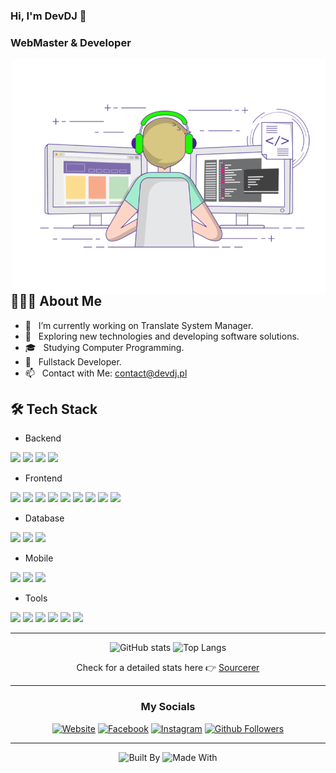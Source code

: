 ### Hi, I'm DevDJ 👋
### WebMaster & Developer

<img align="right" alt="GIF" src="https://raw.githubusercontent.com/DevDJpl/DevDJpl/master/programmer.gif" width="500"/>

## 👨🏻‍💻 About Me

- 🔭 &nbsp; I’m currently working on Translate System Manager.
- 🤔 &nbsp; Exploring new technologies and developing software solutions.
- 🎓 &nbsp; Studying Computer Programming.
- 💼 &nbsp; Fullstack Developer.
- 📫 &nbsp; Contact with Me: contact@devdj.pl

## 🛠 Tech Stack

<div>

- Backend

<img src="https://img.shields.io/badge/-PHP-0079fe?style=flat&logo=PHP&logoColor=white">
<img src="https://img.shields.io/badge/-Node.js-3C873A?style=flat&logo=Node.js&logoColor=white">
<img src="https://img.shields.io/badge/-Express.js-787878?style=flat&logo=Express.js&logoColor=white">
<img src="https://img.shields.io/badge/-Progressive Web Apps-5A0FC8?style=flat">

- Frontend

<img src="https://img.shields.io/badge/-HTML5-E34F26?style=flat&logo=html5&logoColor=white">
<img src="https://img.shields.io/badge/-CSS3-1572B6?style=flat&logo=css3&logoColor=white">
<img src="https://img.shields.io/badge/-Sass-cc6699?style=flat&logo=sass&logoColor=ffffff">
<img src="https://img.shields.io/badge/-Bootstrap-563D7C?style=flat&logo=bootstrap&logoColor=white">
<img src="https://img.shields.io/badge/-JavaScript-eed718?style=flat&logo=javascript&logoColor=ffffff">
<img src="https://img.shields.io/badge/-React-000000?style=flat&logo=React&logoColor=00c8ff">
<img src="https://img.shields.io/badge/-Next.js-000000?style=flat&logo=Next.js&logoColor=ffffff">
<img src="https://img.shields.io/badge/-Nuxt-171719?style=flat&logo=Nuxt.js&logoColor=01db82">
<img src="https://img.shields.io/badge/-Vue-333333?style=flat&logo=Vue.js">

- Database

<img src="https://img.shields.io/badge/-MySQL-F29111?style=flat&logo=mysql&logoColor=FFFFFF">
<img src="https://img.shields.io/badge/-MongoDB-4DB33D?style=flat&logo=mongodb&logoColor=FFFFFF">
<img src="https://img.shields.io/badge/-Firebase-FFA611?style=flat&logo=firebase&logoColor=FFFFFF">

- Mobile

<img src="https://img.shields.io/badge/-Android-32de84.svg?logo=Android&logoColor=white">
<img src="https://img.shields.io/badge/-iOS-black.svg">
<img src="https://img.shields.io/badge/Flutter-02569B?logo=flutter&logoColor=white">
  
- Tools

<img src="https://img.shields.io/badge/-Git-F1502F?style=flat&logo=git&logoColor=FFFFFF">
<img src="https://img.shields.io/badge/-Github-000000?style=flat&logo=github&logoColor=FFFFFF">
<img src="https://img.shields.io/badge/-VS%20Code-007ACC?style=flat&logo=visual%20studio%20code&logoColor=white">
<img src="https://img.shields.io/badge/-Atom-a7dc96?style=flat&logo=atom&logoColor=white">
<img src="https://img.shields.io/badge/-Google%20Cloud%20Platform-4285F4?style=flat&logo=google%20cloud&logoColor=white">
<img src="https://img.shields.io/badge/-Cloudflare-F38020?style=flat&logo=Cloudflare&logoColor=white">

</div>  

---

<div align="center">

![GitHub stats](https://github-readme-stats.vercel.app/api?username=DevDJpl&show_icons=true&hide_border=true)
![Top Langs](https://github-readme-stats.vercel.app/api/top-langs/?username=DevDJpl&layout=compact&hide_border=true)

Check for a detailed stats here :point_right: [Sourcerer](https://sourcerer.io/DevDJpl)

</div>

---

<div align="center">

### My Socials

[![Website](https://img.shields.io/badge/Website-black.svg)](https://devdj.pl)
[![Facebook](https://img.shields.io/badge/Facebook-1877F2?logo=facebook&logoColor=white)](https://www.facebook.com/DevDJpl)
[![Instagram](https://img.shields.io/badge/Instagram-E4405F?logo=instagram&logoColor=white)](https://www.instagram.com/DevDJpl)
[![Github Followers](https://img.shields.io/github/followers/DevDJpl.svg?style=social&label=Follow&maxAge=2592000)](https://github.com/DevDJpl?tab=followers)

---

![Built By](https://img.shields.io/badge/Built%20by-Developers%20</>-e36d25)
![Made With](https://img.shields.io/badge/Made%20With-♥️-ff0000)

</div>

<!--
**DevDJpl/DevDJpl** is a ✨ _special_ ✨ repository because its `README.md` (this file) appears on your GitHub profile.

Here are some ideas to get you started:

- 🔭 I’m currently working on ...
- 🌱 I’m currently learning ...
- 👯 I’m looking to collaborate on ...
- 🤔 I’m looking for help with ...
- 💬 Ask me about ...
- 📫 How to reach me: ...
- 😄 Pronouns: ...
- ⚡ Fun fact: ...
-->

